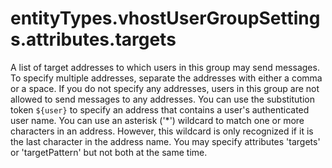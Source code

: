 # entityTypes.vhostUserGroupSettings.attributes.targets

A list of target addresses to which users in this group may send messages. To specify multiple addresses, separate the addresses with either a comma or a space. If you do not specify any addresses, users in this group are not allowed to send messages to any addresses. You can use the substitution token `${user}` to specify an address that contains a user's authenticated user name. You can use an asterisk ('*') wildcard to match one or more characters in an address. However, this wildcard is only recognized if it is the last character in the address name. You may specify attributes 'targets' or 'targetPattern' but not both at the same time.

